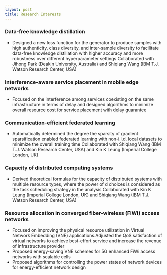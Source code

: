 ```yaml
---
layout: post
title: Research Interests
---
```



### Data-free knowledge distillation
+ Designed a new loss function for the generator to produce samples with high authenticity, class diversity,
and inter-sample diversity to facilitate data-free knowledge distillation with higher accuracy and more
robustness over different hyperparameter settings
Collaborated with Jihong Park (Deakin University, Australia) and Shiqiang Wang (IBM T.J. Watson Research
Center, USA)

### Interference-aware service placement in mobile edge networks
+ Focused on the interference among services coexisting on the same infrastructure in terms of delay and
designed algorithms to minimize overall resource cost for service placement with delay guarantee

### Communication-efficient federated learning
+ Automatically determined the degree the sparsity of gradient sparsification enabled federated learning with
non-i.i.d. local datasets to minimize the overall training time
Collaborated with Shiqiang Wang (IBM T.J. Watson Research Center, USA) and Kin K Leung (Imperial College
London, UK)

### Capacity of distributed computing systems
+ Derived theoretical formulas for the capacity of distributed systems with multiple resource types, where the
power of d choices is considered as the task scheduling strategy in the analysis
Collaborated with Kin K Leung (Imperial College London, UK) and Shiqiang Wang (IBM T.J. Watson Research
Center, USA)

### Resource allocation in converged fiber-wireless (FiWi) access networks
+ Focused on improving the physical resource utilization in Virtual Network Embedding (VNE) applications.Adjusted the QoS satisfaction of virtual networks to achieve best-effort service and increase the revenue of
infrastructure provider
+ Proposed energy-saving VNE schemes for 5G enhanced FiWi access networks with scalable cells
+ Proposed algorithms for controlling the power states of network devices for energy-efficient network design